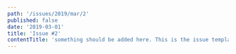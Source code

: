 ```yaml
---
path: '/issues/2019/mar/2'
published: false
date: '2019-03-01'
title: 'Issue #2'
contentTitle: 'something should be added here. This is the issue template 2'
---
```


<center>
	<table align="center" border="0" cellspacing="0" width="100%" height="100%" cellpadding="0">
	<tbody></tbody>
	</table>
</center>
